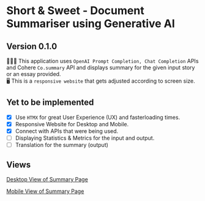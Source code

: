 # Short & Sweet -  Document Summariser using Generative AI

## Version 0.1.0

🧑🏻‍💻 This application uses `OpenAI Prompt Completion, Chat Completion` APIs and Cohere `Co.summary` API and displays summary for the given input story or an essay provided.  
🖥️ This is a `responsive website` that gets adjusted according to screen size.  

## Yet to be implemented

- [x] Use `HTMX` for great User Experience (UX) and fasterloading times.
- [x] Responsive Website for Desktop and Mobile.
- [x] Connect with APIs that were being used.
- [ ] Displaying Statistics & Metrics for the input and output.
- [ ] Translation for the summary (output)

## Views

[Desktop View of Summary Page](/Screenshots/eg1_desktop_view_summary_page.png)

[Mobile View of Summary Page](/Screenshots/eg1_mobile_view_summary_page.png)
